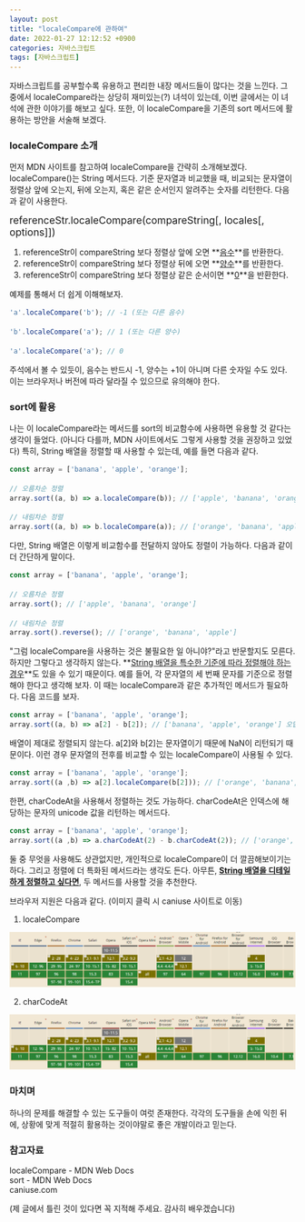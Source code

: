 ```yaml
---
layout: post
title: "localeCompare에 관하여"
date: 2022-01-27 12:12:52 +0900
categories: 자바스크립트
tags: [자바스크립트]
---
```


자바스크립트를 공부할수록 유용하고 편리한 내장 메서드들이 많다는 것을 느낀다. 그 중에서 localeCompare라는 상당히 재미있는(?) 녀석이 있는데, 이번 글에서는 이 녀석에 관한 이야기를 해보고 싶다. 또한, 이 localeCompare을 기존의 sort 메서드에 활용하는 방안을 서술해 보겠다.  

### localeCompare 소개

먼저 MDN 사이트를 참고하여 localeCompare을 간략히 소개해보겠다.  
localeCompare()는 String 메서드다. 기준 문자열과 비교했을 때, 비교되는 문자열이 정렬상 앞에 오는지, 뒤에 오는지, 혹은 같은 순서인지 알려주는 숫자를 리턴한다. 다음과 같이 사용한다.  

<span style="font-size: 1.1rem">referenceStr.localeCompare(compareString[, locales[, options]])</span>

1. referenceStr이 compareString 보다 정렬상 앞에 오면 **<u>음수</u>**를 반환한다.  
2. referenceStr이 compareString 보다 정렬상 뒤에 오면 **<u>양수</u>**를 반환한다.  
3. referenceStr이 compareString 보다 정렬상 같은 순서이면 **<u>0</u>**을 반환한다.  

예제를 통해서 더 쉽게 이해해보자.

```Javascript
'a'.localeCompare('b'); // -1 (또는 다른 음수)

'b'.localeCompare('a'); // 1 (또는 다른 양수)

'a'.localeCompare('a'); // 0
```

주석에서 볼 수 있듯이, 음수는 반드시 -1, 양수는 +1이 아니며 다른 숫자일 수도 있다. 이는 브라우저나 버전에 따라 달라질 수 있으므로 유의해야 한다.  

### sort에 활용
나는 이 localeCompare라는 메서드를 sort의 비교함수에 사용하면 유용할 것 같다는 생각이 들었다. (아니다 다를까, MDN 사이트에서도 그렇게 사용할 것을 권장하고 있었다) 특히, String 배열을 정렬할 때 사용할 수 있는데, 예를 들면 다음과 같다.

```Javascript
const array = ['banana', 'apple', 'orange'];

// 오름차순 정렬
array.sort((a, b) => a.localeCompare(b)); // ['apple', 'banana', 'orange']

// 내림차순 정렬
array.sort((a, b) => b.localeCompare(a)); // ['orange', 'banana', 'apple']
```

다만, String 배열은 이렇게 비교함수를 전달하지 않아도 정렬이 가능하다. 다음과 같이 더 간단하게 말이다.

```Javascript
const array = ['banana', 'apple', 'orange'];

// 오름차순 정렬
array.sort(); // ['apple', 'banana', 'orange']

// 내림차순 정렬
array.sort().reverse(); // ['orange', 'banana', 'apple']
```

"그럼 localeCompare을 사용하는 것은 불필요한 일 아니야?"라고 반문할지도 모른다. 하지만 그렇다고 생각하지 않는다. **<u>String 배열을 특수한 기준에 따라 정렬해야 하는 경우</u>**도 있을 수 있기 때문이다. 예를 들어, 각 문자열의 세 번째 문자를 기준으로 정렬해야 한다고 생각해 보자. 이 때는 localeCompare과 같은 추가적인 메서드가 필요하다. 다음 코드를 보자.

```Javascript
const array = ['banana', 'apple', 'orange'];
array.sort((a, b) => a[2] - b[2]); // ['banana', 'apple', 'orange'] 오답
```

배열이 제대로 정렬되지 않는다. a[2]와 b[2]는 문자열이기 때문에 NaN이 리턴되기 때문이다. 이런 경우 문자열의 전후를 비교할 수 있는 localeCompare이 사용될 수 있다. 

```Javascript
const array = ['banana', 'apple', 'orange'];
array.sort((a ,b) => a[2].localeCompare(b[2])); // ['orange', 'banana', 'apple'] 정답
```

한편, charCodeAt을 사용해서 정렬하는 것도 가능하다. charCodeAt은 인덱스에 해당하는 문자의 unicode 값을 리턴하는 메서드다.

```Javascript
const array = ['banana', 'apple', 'orange'];
array.sort((a ,b) => a.charCodeAt(2) - b.charCodeAt(2)); // ['orange', 'banana', 'apple'] 정답
```

둘 중 무엇을 사용해도 상관없지만, 개인적으로 localeCompare이 더 깔끔해보이기는 하다. 그리고 정렬에 더 특화된 메서드라는 생각도 든다. 아무튼, **<u>String 배열을 디테일하게 정렬하고 싶다면</u>**, 두 메서드를 사용할 것을 추천한다.  

브라우저 지원은 다음과 같다. (이미지 클릭 시 caniuse 사이트로 이동)  

1) localeCompare  
<a href="https://caniuse.com/?search=localecompare" target="_blank">
  <img src="https://github.com/gitul0515/gitul0515.github.io/blob/main/_posts/image/22_0127_1.png?raw=true" alt="localeCompare 브라우저 지원 이미지">
</a>

2) charCodeAt  
<a href="https://caniuse.com/?search=charCodeAt" target="_blank">
  <img src="https://github.com/gitul0515/gitul0515.github.io/blob/main/_posts/image/22_0127_1.png?raw=true" alt="localeCompare 브라우저 지원 이미지">
</a>

### 마치며
하나의 문제를 해결할 수 있는 도구들이 여럿 존재한다. 각각의 도구들을 손에 익힌 뒤에, 상황에 맞게 적절히 활용하는 것이야말로 좋은 개발이라고 믿는다.  

### 참고자료
localeCompare - MDN Web Docs  
sort - MDN Web Docs  
caniuse.com  

(제 글에서 틀린 것이 있다면 꼭 지적해 주세요. 감사히 배우겠습니다)  
